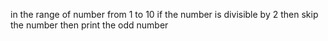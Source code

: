 in the range of number from 1 to 10
if the number is divisible by 2 
then skip the number
then print the odd number
